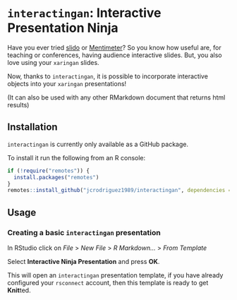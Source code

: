 `interactingan`: Interactive Presentation Ninja
================

Have you ever tried [slido](https://www.sli.do/) or
[Mentimeter](https://www.mentimeter.com/)? So you know how useful are,
for teaching or conferences, having audience interactive slides. But,
you also love using your `xaringan` slides.

Now, thanks to `interactingan`, it is possible to incorporate
interactive objects into your `xaringan` presentations\!

(It can also be used with any other RMarkdown document that returns html
results)

## Installation

`interactingan` is currently only available as a GitHub package.

To install it run the following from an R console:

``` r
if (!require("remotes")) {
  install.packages("remotes")
}
remotes::install_github("jcrodriguez1989/interactingan", dependencies = TRUE)
```

## Usage

### Creating a basic `interactingan` presentation

In RStudio click on *File* \> *New File* \> *R Markdown…* \> *From
Template*

Select **Interactive Ninja Presentation** and press **OK**.

This will open an `interactingan` presentation template, if you have
already configured your `rsconnect` account, then this template is ready
to get **Knit**ted.
